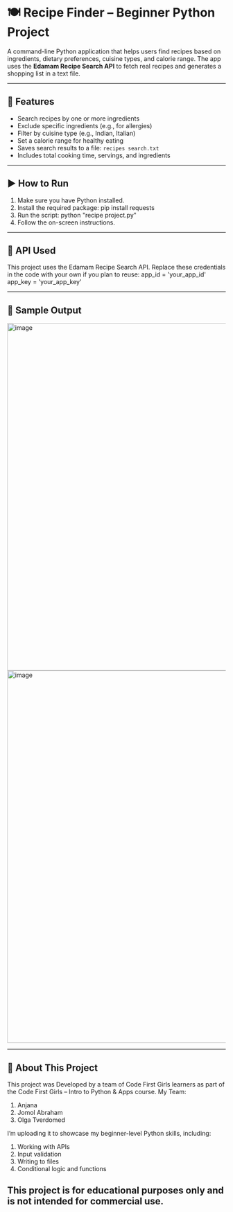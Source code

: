 # 🍽️ Recipe Finder – Beginner Python Project

A command-line Python application that helps users find recipes based on ingredients, dietary preferences, cuisine types, and calorie range. The app uses the **Edamam Recipe Search API** to fetch real recipes and generates a shopping list in a text file.

---

## 🔧 Features

- Search recipes by one or more ingredients  
- Exclude specific ingredients (e.g., for allergies)  
- Filter by cuisine type (e.g., Indian, Italian)  
- Set a calorie range for healthy eating  
- Saves search results to a file: `recipes search.txt`  
- Includes total cooking time, servings, and ingredients

---

## ▶️ How to Run

1. Make sure you have Python installed.  
2. Install the required package: pip install requests
3. Run the script: python "recipe project.py"
4. Follow the on-screen instructions.

---

## 🔑 API Used
This project uses the Edamam Recipe Search API.
Replace these credentials in the code with your own if you plan to reuse: 
 app_id = 'your_app_id'
 app_key = 'your_app_key'

 ---

## 🧪 Sample Output
<img width="1486" height="802" alt="image" src="https://github.com/user-attachments/assets/62148e00-e42e-45df-9f82-6fe0bf792279" />
<img width="1206" height="860" alt="image" src="https://github.com/user-attachments/assets/019aaae9-2c39-43ad-aa8a-dad6f6ac004c" />

---

## 📘 About This Project
This project was Developed by a team of Code First Girls learners as part of the Code First Girls – Intro to Python & Apps course. My Team: 
1. Anjana
2. Jomol Abraham
3. Olga Tverdomed 

I’m uploading it to showcase my beginner-level Python skills, including:
1. Working with APIs
2. Input validation
3. Writing to files
4. Conditional logic and functions

## This project is for educational purposes only and is not intended for commercial use.
